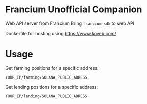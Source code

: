 # Francium Unofficial Companion

Web API server from Francium
Bring `francium-sdk` to web API

Dockerfile for hosting using https://www.koyeb.com/

# Usage

Get farming positions for a specific address:

`YOUR_IP/farming/SOLANA_PUBLIC_ADRESS`

Get lending positions for a specific address:

`YOUR_IP/lending/SOLANA_PUBLIC_ADRESS`


